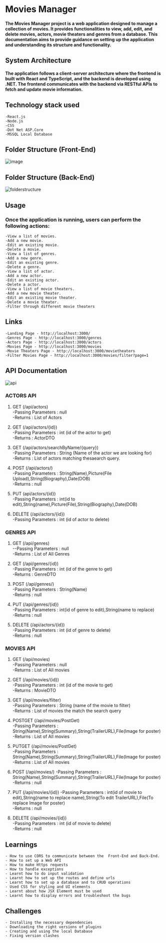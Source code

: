 # 		Movies Manager 
####	The Movies Manager project is a web application designed to manage a collection of movies. It provides functionalities to view, add, edit, and delete movies, actors, movie theaters and genres from a database. This documentation aims to provide guidance on setting up the application and understanding its structure and functionality.
##   System Architecture

#### The application follows a client-server architecture where the frontend is built with React and TypeScript, and the backend is developed using .NET. The frontend communicates with the backend via RESTful APIs to fetch and update movie information.

##   Technology stack used
	-React.js
	-Node.js
	-CSS
	-Dot Net ASP.Core
	-MSSQL Local Database

##   Folder Structure (Front-End)

![image](https://github.com/hitaishmd/training/assets/160744753/ce19a1f7-06b0-453e-ae21-7834a548268a)


##  Folder Structure (Back-End)
 ![folderstructure](https://github.com/hitaishmd/training/assets/160744753/0aac0011-8a26-4165-a738-5e10d37a420e)


##  Usage
###    Once the application is running, users can perform the following actions:
	-View a list of movies.
	-Add a new movie.
	-Edit an existing movie.
	-Delete a movie.
	-View a list of genres.
	-Add a new genre.
	-Edit an existing genre.
	-Delete a genre.
	-View a list of actor.
	-Add a new actor.
	-Edit an existing actor.
	-Delete a actor.
	-View a list of movie theaters.
	-Add a new movie theater.
	-Edit an existing movie theater.
	-Delete a movie theater.
	-Filter through different movie theaters

##  Links
	-Landing Page - http://localhost:3000/
	-Genres Page - http://localhost:3000/genres
	-Actors Page - http://localhost:3000/actors
	-Movies Page - http://localhost:3000/movies
	-Movie Theaters Page - http://localhost:3000/movietheaters
	-Filter Movies Page - http://localhost:3000/movies/filter?page=1
 ## API Documentation
![api](https://github.com/hitaishmd/training/assets/160744753/e4340578-c9ba-46a9-8493-e1504ba4209d)
### ACTORS API

1) GET  (/api/actors)      
	-Passing Parameters : null    
	-Returns : List of Actors

3) GET  (/api/actors/{id})    
	-Passing Parameters : int (id of the actor to get)    
	-Returns : ActorDTO     

4) GET  (/api/actors/searchByName/{query})    
	-Passing Parameters : String (Name of the actor we are looking for)    
	-Returns : List of actors matching thesaearch query.    

5) POST (/api/actors/)    
	-Passing Parameters : String(Name),Picture(File Upload),String(Biography),Date(DOB)  
	-Returns : null  

6) PUT  (api/actors/{id})    
	-Passing Parameters : int(id to edit),String(name),Picture(File),String(Biography),Date(DOB)  

7) DELETE (/api/actors/{id})    
	-Passing Parameters : int (id of actor to delete)    

 ### GENRES API

1) GET  (/api/genres)  
   --Passing Parameters : null  
	-Returns : List of All Genres  

3) GET  (/api/genres/{id})  
	-Passing Parameters : int (id of the genre to get)  
	-Returns : GenreDTO   

4) POST (/api/genres/)  
	-Passing Parameters : String(Name)  
	-Returns : null  

5) PUT  (/api/genres/{id})  
	-Passing Parameters : int(id of genre to edit),String(name to replace)  
	-Returns : null  

6) DELETE (/api/actors/{id})  
	-Passing Parameters : int (id of genre to delete)  
	-Returns : null  

 ### MOVIES API

1) GET  (/api/movies)  
	-Passing Parameters : null  
	-Returns : List of All movies  

2) GET  (/api/movies/{id})  
	-Passing Parameters : int (id of the movie to get)  
	-Returns : MovieDTO   

3) GET  (/api/movies/filter)  
	-Passing Parameters : String (name of the movie to filter)  
	-Returns : List of movies the match the search query   

4) POSTGET  (/api/movies/PostGet)  
	-Passing Parameters : String(Name),String(Summary),String(TrailerURL),File(Image for poster)  
	-Returns : List of All movies  

5) PUTGET  (/api/movies/PostGet)  
	-Passing Parameters : String(Name),String(Summary),String(TrailerURL),File(Image for poster)  
	-Returns : List of All movies  

6) POST (/api/movies/)
	-Passing Parameters : String(Name),String(Summary),String(TrailerURL),File(Image for poster)  
	-Returns : null  

7) PUT  (/api/movies/{id})
	-Passing Parameters : int(id of movie to edit),String(name to replace name),String(To edit TrailerURL),File(To replace Image for poster)  
	-Returns : null  

8) DELETE (/api/movies/{id})  
	-Passing Parameters : int (id of movie to delete)  
	-Returns : null  

##  Learnings
	- How to use CORS to communicate between the  Front-End and Back-End.  
	- How to set up a Web API
	- How to make Https requests
	- How to handle exceptions
	- Learnt how to do input validation
	- Learnt how to set up the routes and define urls
	- Learnt how to set up a database and to CRUD operations
	- Used CSS for styling and UI elements
	- Learnt about how JSX Element must be used
	- Learnt how to display errors and troubleshoot the bugs
 
 ##   Challenges
 	- Installing the necessary dependencies
  	- Downloading the right versions of plugins
   	- Creating and using the local Database
	- Fixing version clashes
     
